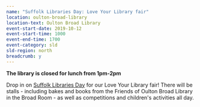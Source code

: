 ```yaml
---
name: "Suffolk Libraries Day: Love Your Library fair"
location: oulton-broad-library
location-text: Oulton Broad Library
event-start-date: 2019-10-12
event-start-time: 1000
event-end-time: 1700
event-category: sld
sld-region: north
breadcrumb: y
---
```


**The library is closed for lunch from 1pm-2pm**

Drop in on [Suffolk Libraries Day](/suffolk-libraries-day/) for our Love Your Library fair! There will be stalls - including bakes and books from the Friends of Oulton Broad Library in the Broad Room - as well as competitions and children's activities all day.
